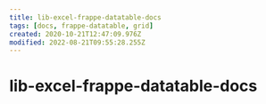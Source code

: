 ```yaml
---
title: lib-excel-frappe-datatable-docs
tags: [docs, frappe-datatable, grid]
created: 2020-10-21T12:47:09.976Z
modified: 2022-08-21T09:55:28.255Z
---
```


# lib-excel-frappe-datatable-docs
